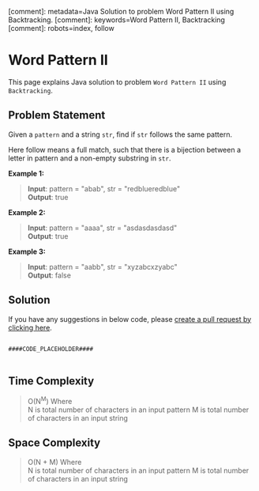 [comment]: metadata=Java Solution to problem Word Pattern II using Backtracking.
[comment]: keywords=Word Pattern II, Backtracking
[comment]: robots=index, follow


<h1>Word Pattern II</h1>
<p>
This page explains Java solution to problem <code class="inline">Word Pattern II</code> using <code class="inline">Backtracking</code>.
</p>


<h2 class="heading">Problem Statement</h2>
<p>
Given a <code class="inline">pattern</code> and a string <code class="inline">str</code>, find if <code class="inline">str</code> follows the same pattern.
</p>
<p>
Here follow means a full match, such that there is a bijection between a letter in pattern and a non-empty substring in <code class="inline">str</code>.
</p>


<b>Example 1:</b>
<blockquote>
<p>
<b>Input</b>: pattern = "abab", str = "redblueredblue"<br/>
<b>Output</b>: true<br/>
</p>
</blockquote>

<b>Example 2:</b>
<blockquote>
<p>
<b>Input</b>: pattern = "aaaa", str = "asdasdasdasd"<br/>
<b>Output</b>: true<br/>
</p>
</blockquote>

<b>Example 3:</b>
<blockquote>
<p>
<b>Input</b>: pattern = "aabb", str = "xyzabcxzyabc"<br/>
<b>Output</b>: false<br/>
</p>
</blockquote>


<h2 class="heading">Solution</h2>
If you have any suggestions in below code, please <a href="####LINK_PLACEHOLDER####" target="_blank" rel="noopener noreferrer" class="absolute">create a pull request by clicking here</a>.
<pre>
<code class="language-java">
####CODE_PLACEHOLDER####
</code>
</pre>


<h2 class="heading">Time Complexity</h2>
<blockquote>
<p>
O(N<sup>M</sup>) Where <br />
N is total number of characters in an input pattern
M is total number of characters in an input string 
</p>
</blockquote>


<h2 class="heading">Space Complexity</h2>
<blockquote>
<p>
O(N + M) Where <br />
N is total number of characters in an input pattern
M is total number of characters in an input string 
</p>
</blockquote>
